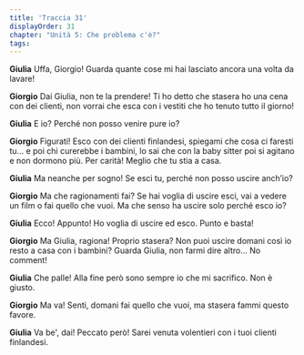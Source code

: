 ```yaml
---
title: 'Traccia 31'
displayOrder: 31
chapter: "Unità 5: Che problema c'è?"
tags:
---
```


**Giulia** Uffa, Giorgio! Guarda quante cose mi hai lasciato ancora una volta da lavare!

**Giorgio** Dai Giulia, non te la prendere! Ti ho detto che stasera ho una cena con dei clienti, non vorrai che esca con i vestiti che ho tenuto tutto il giorno!

**Giulia** E io? Perché non posso venire pure io?

**Giorgio** Figurati! Esco con dei clienti finlandesi, spiegami che cosa ci faresti tu... e poi chi curerebbe i bambini, lo sai che con la baby sitter poi si agitano e non dormono più. Per carità! Meglio che tu stia a casa.

**Giulia** Ma neanche per sogno! Se esci tu, perché non posso uscire anch’io?

**Giorgio** Ma che ragionamenti fai? Se hai voglia di uscire esci, vai a vedere un film o fai quello che vuoi. Ma che senso ha uscire solo perché esco io?

**Giulia** Ecco! Appunto! Ho voglia di uscire ed esco. Punto e basta!

**Giorgio** Ma Giulia, ragiona! Proprio stasera? Non puoi uscire domani così io resto a casa con i bambini? Guarda Giulia, non farmi dire altro... No comment!

**Giulia** Che palle! Alla fine però sono sempre io che mi sacrifico. Non è giusto.

**Giorgio** Ma va! Senti, domani fai quello che vuoi, ma stasera fammi questo favore.

**Giulia** Va be', dai! Peccato però! Sarei venuta volentieri con i tuoi clienti finlandesi.
